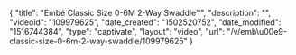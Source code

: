 {
    "title": "Emb&eacute; Classic Size 0-6M 2-Way Swaddle&trade;",
    "description": "",
    "videoid": "109979625",
    "date_created": "1502520752",
    "date_modified": "1516744384",
    "type": "captivate",
    "layout": "video",
    "url": "\/v\/emb\u00e9-classic-size-0-6m-2-way-swaddle\/109979625"
}